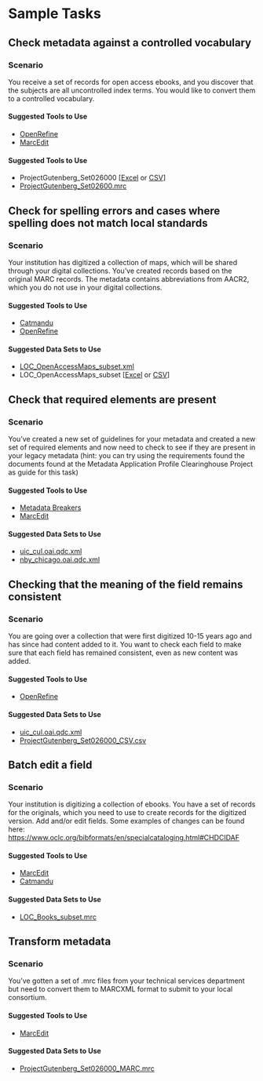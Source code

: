 # Sample Tasks

## Check metadata against a controlled vocabulary

### Scenario
You receive a set of records for open access ebooks, and you discover that the subjects are all uncontrolled index terms. You would like to convert them to a controlled vocabulary. 

#### Suggested Tools to Use
* [OpenRefine](http://openrefine.org/) 
* [MarcEdit](http://marcedit.reeset.net/)

#### Suggested Tools to Use
* ProjectGutenberg_Set026000 [[Excel](https://github.com/kateefly/ToolsDataSet/SampleData/ProjectGutenberg_Set026000.xslx) or [CSV](https://github.com/kateefly/ToolsDataSet/SampleData/ProjectGutenberg_Set026000.csv)]
* [ProjectGutenberg_Set02600.mrc](https://github.com/kateefly/ToolsDataSet/SampleData/ProjectGutenberg_Set02600.mrc)

## Check for spelling errors and cases where spelling does not match local standards

### Scenario

Your institution has digitized a collection of maps, which will be shared through your digital collections. You’ve created records based on the original MARC records. The metadata contains abbreviations from AACR2, which you do not use in your digital collections. 

#### Suggested Tools to Use
* [Catmandu](http://librecat.org/Catmandu/)
* [OpenRefine](http://openrefine.org/)

#### Suggested Data Sets to Use
* [LOC_OpenAccessMaps_subset.xml](https://github.com/kateefly/ToolsDataSet/SampleData/LOC_OpenAccessMaps_subset.xml)
* LOC_OpenAccessMaps_subset [[Excel](https://github.com/kateefly/ToolsDataSet/SampleData/LOC_OpenAccessMaps_subset.xlxs) or [CSV](https://github.com/kateefly/ToolsDataSet/SampleData/LOC_OpenAccessMaps_subset.csv)]

## Check that required elements are present

### Scenario

You’ve created a new set of guidelines for your metadata and created a new set of required elements and now need to check to see if they are present in your legacy metadata (hint: you can try using the requirements found the documents found at the Metadata Application Profile Clearinghouse Project as guide for this task)

#### Suggested Tools to Use
* [Metadata Breakers](https://github.com/vphill/metadata_breakers)
* [MarcEdit](http://marcedit.reeset.net/)

#### Suggested Data Sets to Use
* [uic_cul.oai.qdc.xml](https://github.com/kateefly/ToolsDataSet/SampleData/uic_cul.oai.qdc.xml)
* [nby_chicago.oai.qdc.xml](https://github.com/kateefly/ToolsDataSet/SampleData/nby_chicago.oai.qdc.xml)

## Checking that the meaning of the field remains consistent

### Scenario

You are going over a collection that were first digitized 10-15 years ago and has since had content added to it. You want to check each field to make sure that each field has remained consistent, even as new content was added.

#### Suggested Tools to Use
* [OpenRefine](http://openrefine.org/) 

#### Suggested Data Sets to Use
* [uic_cul.oai.qdc.xml](https://github.com/kateefly/ToolsDataSet/SampleData/uic_cul.oai.qdc.xml)
* [ProjectGutenberg_Set026000_CSV.csv](https://github.com/kateefly/ToolsDataSet/SampleData/ProjectGutenberg_Set026000_CSV.csv)

## Batch edit a field

### Scenario

Your institution is digitizing a collection of ebooks. You have a set of records for the originals, which you need to use to create records for the digitized version. Add and/or edit fields. Some examples of changes can be found here: https://www.oclc.org/bibformats/en/specialcataloging.html#CHDCIDAF

#### Suggested Tools to Use
* [MarcEdit](http://marcedit.reeset.net/)
* [Catmandu](http://librecat.org/Catmandu/)

#### Suggested Data Sets to Use
* [LOC_Books_subset.mrc](https://github.com/kateefly/ToolsDataSet/SampleData/LOC_Books_subset.mrc)

## Transform metadata

### Scenario
You’ve gotten a set of .mrc files from your technical services department but need to convert them to MARCXML format to submit to your local consortium.

#### Suggested Tools to Use
* [MarcEdit](http://marcedit.reeset.net/)

#### Suggested Data Sets to Use
* [ProjectGutenberg_Set026000_MARC.mrc](https://github.com/kateefly/ToolsDataSet/SampleData/ProjectGutenberg_Set026000_MARC.mrc)